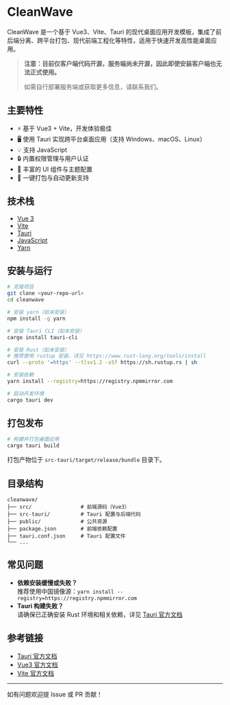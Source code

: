 # CleanWave

CleanWave 是一个基于 Vue3、Vite、Tauri 的现代桌面应用开发模板，集成了前后端分离、跨平台打包、现代前端工程化等特性，适用于快速开发高性能桌面应用。

> **注意：目前仅客户端代码开源，服务端尚未开源，因此即使安装客户端也无法正式使用。**
>
> 如需自行部署服务端或获取更多信息，请联系我们。

## 主要特性

- ⚡ 基于 Vue3 + Vite，开发体验极佳
- 🖥️ 使用 Tauri 实现跨平台桌面应用（支持 Windows、macOS、Linux）
- 💡 支持 JavaScript
- 🔒 内置权限管理与用户认证
- 🎨 丰富的 UI 组件与主题配置
- 🚀 一键打包与自动更新支持

## 技术栈

- [Vue 3](https://vuejs.org/)
- [Vite](https://vitejs.dev/)
- [Tauri](https://tauri.app/)
- [JavaScript](https://developer.mozilla.org/docs/Web/JavaScript)
- [Yarn](https://yarnpkg.com/)

## 安装与运行

```bash
# 克隆项目
git clone <your-repo-url>
cd cleanwave

# 安装 yarn（如未安装）
npm install -g yarn

# 安装 Tauri CLI（如未安装）
cargo install tauri-cli

# 安装 Rust（如未安装）
# 推荐使用 rustup 安装，详见 https://www.rust-lang.org/tools/install
curl --proto '=https' --tlsv1.2 -sSf https://sh.rustup.rs | sh

# 安装依赖
yarn install --registry=https://registry.npmmirror.com

# 启动开发环境
cargo tauri dev
```

## 打包发布

```bash
# 构建并打包桌面应用
cargo tauri build
```

打包产物位于 `src-tauri/target/release/bundle` 目录下。

## 目录结构

```text
cleanwave/
├── src/                # 前端源码（Vue3）
├── src-tauri/          # Tauri 配置与后端代码
├── public/             # 公共资源
├── package.json        # 前端依赖配置
├── tauri.conf.json     # Tauri 配置文件
└── ...
```

## 常见问题

- **依赖安装缓慢或失败？**  
  推荐使用中国镜像源：`yarn install --registry=https://registry.npmmirror.com`
- **Tauri 构建失败？**  
  请确保已正确安装 Rust 环境和相关依赖，详见 [Tauri 官方文档](https://tauri.app/v1/guides/getting-started/prerequisites/)

## 参考链接

- [Tauri 官方文档](https://tauri.app/)
- [Vue3 官方文档](https://vuejs.org/)
- [Vite 官方文档](https://vitejs.dev/)

---
如有问题欢迎提 Issue 或 PR 贡献！
